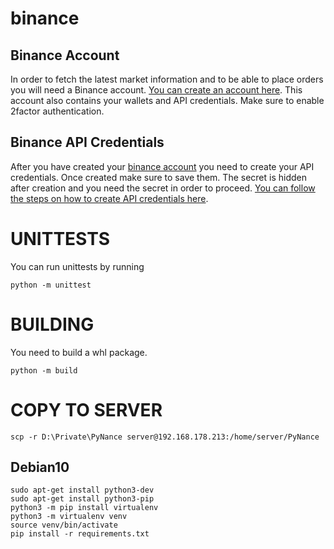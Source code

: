 # binance
## Binance Account

In order to fetch the latest market information and to be able to place orders you will need a Binance account. [You can create an account here](https://www.binance.com/en/register?ref=73051759). This account also contains your wallets and API credentials. Make sure to enable 2factor authentication.

## Binance API Credentials

After you have created your [binance account](#binance-account) you need to create your API credentials. Once created make sure to save them. The secret is hidden after creation and you need the secret in order to proceed. [You can follow the steps on how to create API credentials here](https://www.binance.com/en/support/faq/360002502072-How-to-create-API).

# UNITTESTS

You can run unittests by running

    python -m unittest

# BUILDING

You need to build a whl package.

    python -m build

# COPY TO SERVER

    scp -r D:\Private\PyNance server@192.168.178.213:/home/server/PyNance

## Debian10

    sudo apt-get install python3-dev
    sudo apt-get install python3-pip
    python3 -m pip install virtualenv
    python3 -m virtualenv venv
    source venv/bin/activate
    pip install -r requirements.txt
